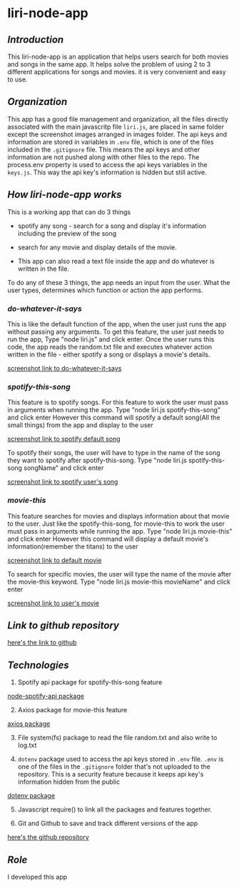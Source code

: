 # liri-node-app



## *Introduction*

This liri-node-app is an application that helps users search for both movies and songs in the same app. It helps solve the problem of using 2 to 3 different applications for songs and movies. it is very convenient and easy to use.



## *Organization*

This app has a good file management and organization, all the files directly associated with the main javascritp file `liri.js`, are placed in same folder except the screenshot images arranged in images folder.
The api keys and information are stored in variables in `.env` file, which is one of the files included in the `.gitignore` file. This means the api keys and other information are not pushed along with other files to the repo. The process.env property is used to access the api keys variables in the `keys.js`. This way the api key's information is hidden but still active.



## *How liri-node-app works*

This is a working app that can do 3 things

* spotify any song - search for a song and display it's information including the preview of the song
* search for any movie and display details of the movie.

* This app can also read a text file inside the app and do whatever is written in the file.

To do any of these 3 things, the app needs an input from the user. What the user types, determines which function or action the app performs.

### *do-whatever-it-says*

This is like the default function of the app, when the user just runs the app without passing any arguments. To get this feature, the user just needs to run the app, 
Type "node liri.js" and click enter.
Once the user runs this code, the app reads the random.txt file and executes whatever action written in the file - either spotify a song or displays a movie's details.

[screenshot link to do-whatever-it-says](images/doSay.png)


### *spotify-this-song*

This feature is to spotify songs. For this feature to work the user must pass in arguments when running the app.
Type "node liri.js spotify-this-song" and click enter
However this command will spotify a default song(All the small things) from the app and display to the user

[screenshot link to spotify default song](images/justSpotify.png)

To spotify their songs, the user will have to type in the name of the song they want to spotify after spotify-this-song.
Type "node liri.js spotify-this-song songName" and click enter

[screenshot link to spotify user's song](images/spotifySong.png)


### *movie-this*

This feature searches for movies and displays information about that movie to the user. Just like the spotify-this-song, for movie-this to work the user must pass in arguments while running the app.
Type "node liri.js movie-this" and click enter
However this command will display a default movie's information(remember the titans) to the user

[screenshot link to default movie](images/justMovie.png)

To search for specific movies, the user will type the name of the movie after the movie-this keyword.
Type "node liri.js movie-this movieName" and click enter

[screenshot link to user's movie](images/movieThis.png)



## *Link to github repository*

[here's the link to github](https://github.com/Leostino/liri-node-app)



## *Technologies*

1. Spotify api package for spotify-this-song feature

[node-spotify-api package](https://www.npmjs.com/package/node-spotify-api)

2. Axios package for movie-this feature

[axios package](npm-install-axios)

3. File system(fs) package to read the file random.txt and also write to log.txt

4. `dotenv` package used to access the api keys stored in `.env` file. `.env` is one of the files in the `.gitignore` folder that's not uploaded to the repository. This is a security feature because it keeps api key's information hidden from the public

[dotenv package](npm-install-dotenv)

5. Javascript require() to link all the packages and features together.

6. Git and Github to save and track different versions of the app

[here's the github repository](https://github.com/Leostino/liri-node-app)



## *Role*

I developed this app